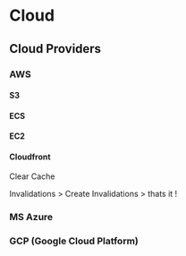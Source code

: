 # Cloud

## Cloud Providers

### AWS


#### S3

#### ECS

#### EC2

#### Cloudfront


Clear Cache

Invalidations > Create Invalidations > thats it !

### MS Azure

### GCP (Google Cloud Platform)